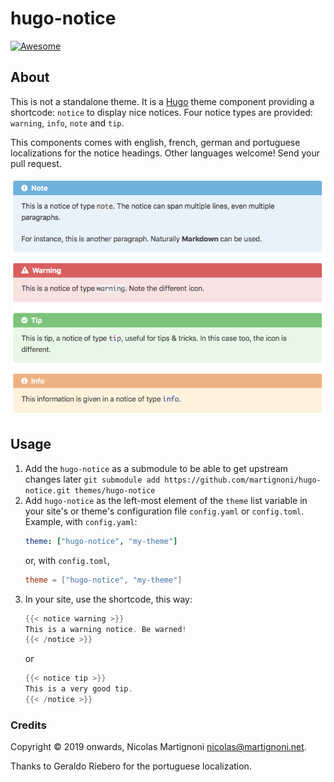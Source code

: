 # hugo-notice

[![Awesome](https://awesome.re/badge.svg)](https://github.com/budparr/awesome-hugo)

## About

This is not a standalone theme. It is a [Hugo](https://gohugo.io) theme component providing a shortcode: `notice` to display nice notices. Four notice types are provided: `warning`, `info`, `note` and `tip`.

This components comes with english, french, german and portuguese localizations for the notice headings. Other languages welcome! Send your pull request.

![Screenshot](screenshot.png)

## Usage

1. Add the `hugo-notice` as a submodule to be able to get upstream changes later `git submodule add https://github.com/martignoni/hugo-notice.git themes/hugo-notice`
2. Add `hugo-notice` as the left-most element of the `theme` list variable in your site's or theme's configuration file `config.yaml` or `config.toml`. Example, with `config.yaml`:
    ```yaml
    theme: ["hugo-notice", "my-theme"]
    ```
    or, with `config.toml`,
    ```toml
    theme = ["hugo-notice", "my-theme"]
    ```
3. In your site, use the shortcode, this way:
    ```go
    {{< notice warning >}}
    This is a warning notice. Be warned!
    {{< /notice >}}
    ```
    or
    ```go
    {{< notice tip >}}
    This is a very good tip.
    {{< /notice >}}
    ```

### Credits

Copyright © 2019 onwards, Nicolas Martignoni nicolas@martignoni.net.

Thanks to Geraldo Riebero for the portuguese localization.
